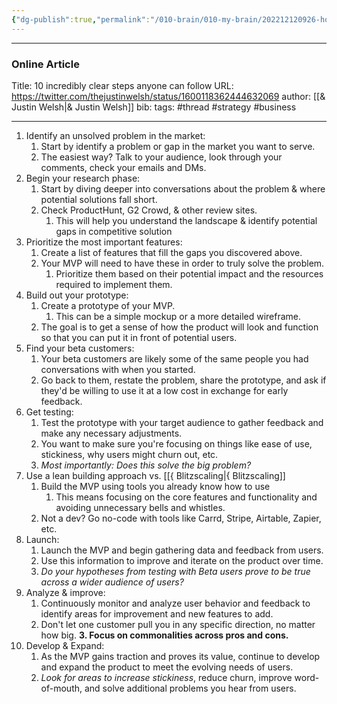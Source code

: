 ```yaml
---
{"dg-publish":true,"permalink":"/010-brain/010-my-brain/202212120926-how-to-launch-a-minimum-viable-product-mvp/","created":"2022-12-12T09:26:04.000-05:00","updated":"2025-03-21T00:33:10.000-04:00"}
---
```


---

### Online Article
Title: 10 incredibly clear steps anyone can follow
URL: https://twitter.com/thejustinwelsh/status/1600118362444632069
author: [[& Justin Welsh\|& Justin Welsh]]
bib:
tags: #thread #strategy #business 

---

1. Identify an unsolved problem in the market: 
	1. Start by identify a problem or gap in the market you want to serve. 
	2. The easiest way? Talk to your audience, look through your comments, check your emails and DMs.
2. Begin your research phase: 
	1. Start by diving deeper into conversations about the problem & where potential solutions fall short. 
	2. Check ProductHunt, G2 Crowd, & other review sites. 
		1. This will help you understand the landscape & identify potential gaps in competitive solution
3. Prioritize the most important features: 
	1. Create a list of features that fill the gaps you discovered above. 
	2. Your MVP will need to have these in order to truly solve the problem. 
		1. Prioritize them based on their potential impact and the resources required to implement them.
4. Build out your prototype: 
	1. Create a prototype of your MVP. 
		1. This can be a simple mockup or a more detailed wireframe. 
	2. The goal is to get a sense of how the product will look and function so that you can put it in front of potential users.
5. Find your beta customers: 
	1. Your beta customers are likely some of the same people you had conversations with when you started. 
	2. Go back to them, restate the problem, share the prototype, and ask if they'd be willing to use it at a low cost in exchange for early feedback.
6. Get testing: 
	1. Test the prototype with your target audience to gather feedback and make any necessary adjustments. 
	2. You want to make sure you're focusing on things like ease of use, stickiness, why users might churn out, etc.
	3. *Most importantly: Does this solve the big problem?*
7. Use a lean building approach vs. [[{ Blitzscaling\|{ Blitzscaling]]
	1. Build the MVP using tools you already know how to use
		1. This means focusing on the core features and functionality and avoiding unnecessary bells and whistles. 
	2. Not a dev? Go no-code with tools like Carrd, Stripe, Airtable, Zapier, etc.
8. Launch: 
	1. Launch the MVP and begin gathering data and feedback from users. 
	2. Use this information to improve and iterate on the product over time. 
	3. *Do your hypotheses from testing with Beta users prove to be true across a wider audience of users?*
9. Analyze & improve: 
	1. Continuously monitor and analyze user behavior and feedback to identify areas for improvement and new features to add. 
	2. Don't let one customer pull you in any specific direction, no matter how big. 
	**3. Focus on commonalities across pros and cons.**
10. Develop & Expand: 
	1. As the MVP gains traction and proves its value, continue to develop and expand the product to meet the evolving needs of users. 
	2. *Look for areas to increase stickiness*, reduce churn, improve word-of-mouth, and solve additional problems you hear from users.